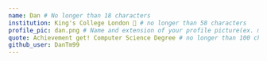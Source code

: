 ```yaml
---
name: Dan # No longer than 18 characters
institution: King's College London 🚩 # no longer than 58 characters
profile_pic: dan.png # Name and extension of your profile picture(ex. mona.png)
quote: Achievement get! Computer Science Degree # no longer than 100 characters
github_user: DanTm99
---
```

